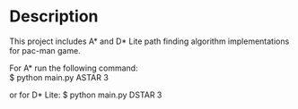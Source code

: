 # Description

This project includes A* and D* Lite path finding algorithm implementations for pac-man game.

For A* run the following command: \
$ python main.py ASTAR 3
  
or for D* Lite:
$ python main.py DSTAR 3
